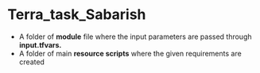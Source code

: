 # Terra_task_Sabarish
* A folder of **module** file where the input parameters are passed through **input.tfvars.**
* A folder of main **resource scripts** where the given requirements are created
